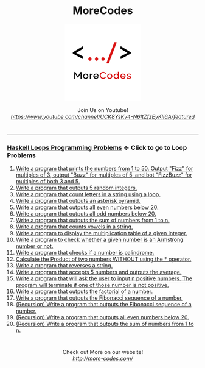 <h1 align="center">MoreCodes</h1>
<p align="center"> 
  <img src="/morecodescir.png"/>
</p>

<p align="center">
Join Us on Youtube! <br/>
<i><u>https://www.youtube.com/channel/UCK8YsKv4-N6ItZfzEyKlI6A/featured</u></i>
</p>

#

- - - -
### [Haskell Loops Programming Problems](../Loops/) <- Click to go to Loop Problems

1. <a href="https://github.com/ArjunAranetaCodes/MoreCodes-Haskell/blob/master/Loops/problem1.hs" target="_blank">Write a program that prints the numbers from 1 to 50. Output "Fizz" for multiples of 3, output "Buzz" for multiples of 5, and bot "FizzBuzz" for multiples of both 3 and 5.</a>
2. <a href="https://github.com/ArjunAranetaCodes/MoreCodes-Haskell/blob/master/Loops/problem2.hs" target="_blank">Write a program that outputs 5 random integers.</a>
3. <a href="https://github.com/ArjunAranetaCodes/MoreCodes-Haskell/blob/master/Loops/problem3.hs" target="_blank">Write a program that count letters in a string using a loop.</a>
4. <a href="https://github.com/ArjunAranetaCodes/MoreCodes-Haskell/blob/master/Loops/problem4.hs" target="_blank">Write a program that outputs an asterisk pyramid.</a>
5. <a href="https://github.com/ArjunAranetaCodes/MoreCodes-Haskell/blob/master/Loops/problem5.hs" target="_blank">Write a program that outputs all even numbers below 20.</a>
6. <a href="https://github.com/ArjunAranetaCodes/MoreCodes-Haskell/blob/master/Loops/problem6.hs" target="_blank">Write a program that outputs all odd numbers below 20.</a>
7. <a href="https://github.com/ArjunAranetaCodes/MoreCodes-Haskell/blob/master/Loops/problem7.hs" target="_blank">Write a program that outputs the sum of numbers from 1 to n.</a>
8. <a href="https://github.com/ArjunAranetaCodes/MoreCodes-Haskell/blob/master/Loops/problem8.hs" target="_blank">Write a program that counts vowels in a string.</a>
9. <a href="https://github.com/ArjunAranetaCodes/MoreCodes-Haskell/blob/master/Loops/problem9.hs" target="_blank">Write a program to display the multiplication table of a given integer.</a>
10. <a href="https://github.com/ArjunAranetaCodes/MoreCodes-Haskell/blob/master/Loops/problem10.hs" target="_blank">Write a program to check whether a given number is an Armstrong number or not.</a>
11. <a href="https://github.com/ArjunAranetaCodes/MoreCodes-Haskell/blob/master/Loops/problem11.hs" target="_blank">Write a program that checks if a number is palindrome.</a>
12. <a href="https://github.com/ArjunAranetaCodes/MoreCodes-Haskell/blob/master/Loops/problem12.hs" target="_blank">Calculate the Product of two numbers WITHOUT using the * operator.</a>
13. <a href="https://github.com/ArjunAranetaCodes/MoreCodes-Haskell/blob/master/Loops/problem13.hs" target="_blank">Write a program that reverses a string.</a>
14. <a href="https://github.com/ArjunAranetaCodes/MoreCodes-Haskell/blob/master/Loops/problem14.hs" target="_blank">Write a program that accepts 5 numbers and outputs the average.</a>
15. <a href="https://github.com/ArjunAranetaCodes/MoreCodes-Haskell/blob/master/Loops/problem15.hs" target="_blank">Write a program that will ask the user to input n positive numbers. The program will terminate if one of those number is not positive.</a>
16. <a href="https://github.com/ArjunAranetaCodes/MoreCodes-Haskell/blob/master/Loops/problem16.hs" target="_blank">Write a program that outputs the factorial of a number.</a>
17. <a href="https://github.com/ArjunAranetaCodes/MoreCodes-Haskell/blob/master/Loops/problem17.hs" target="_blank">Write a program that outputs the Fibonacci sequence of a number.</a>
18. <a href="https://github.com/ArjunAranetaCodes/MoreCodes-Haskell/blob/master/Loops/problem18.hs" target="_blank">(Recursion) Write a program that outputs the Fibonacci sequence of a number.</a>
19. <a href="https://github.com/ArjunAranetaCodes/MoreCodes-Haskell/blob/master/Loops/problem19.hs" target="_blank">(Recursion) Write a program that outputs all even numbers below 20.</a>
20. <a href="https://github.com/ArjunAranetaCodes/MoreCodes-Haskell/blob/master/Loops/problem20.hs" target="_blank">(Recursion) Write a program that outputs the sum of numbers from 1 to n.</a>

#

<p align="center">
Check out More on our website! <br/>
<i><u>http://more-codes.com/</u></i>
</p>